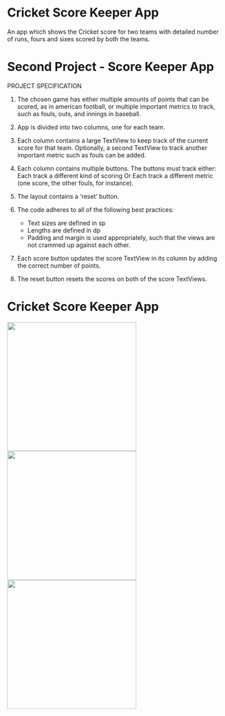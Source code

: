 # Cricket Score Keeper App
An app which shows the Cricket score for two teams with detailed number of runs, fours and sixes scored by both the teams.

# Second Project - Score Keeper App

PROJECT SPECIFICATION

1. The chosen game has either multiple amounts of points that can be scored, as in american football, or multiple important metrics to track, such as fouls, outs, and innings in baseball. 

2. App is divided into two columns, one for each team.

3. Each column contains a large TextView to keep track of the current score for that team.
   Optionally, a second TextView to track another important metric such as fouls can be added. 

4. Each column contains multiple buttons. The buttons must track either:
   Each track a different kind of scoring
   Or 
   Each track a different metric (one score, the other fouls, for instance). 
   
5. The layout contains a ‘reset’ button.

6. The code adheres to all of the following best practices:
   * Text sizes are defined in sp
   * Lengths are defined in dp
   * Padding and margin is used appropriately, such that the views are not crammed up against each other.
   
7. Each score button updates the score TextView in its column by adding the correct number of points.

8. The reset button resets the scores on both of the score TextViews.



# Cricket Score Keeper App 
<img src="https://user-images.githubusercontent.com/38148871/47831201-ecdad580-dd65-11e8-87e7-8901f454ece8.png" width=300>
<img src="https://user-images.githubusercontent.com/38148871/47831202-ecdad580-dd65-11e8-9686-2ebdea5a6f37.png" width=300>
<img src="https://user-images.githubusercontent.com/38148871/47831203-ecdad580-dd65-11e8-9179-6d6429bb6ac5.png" width=300>


